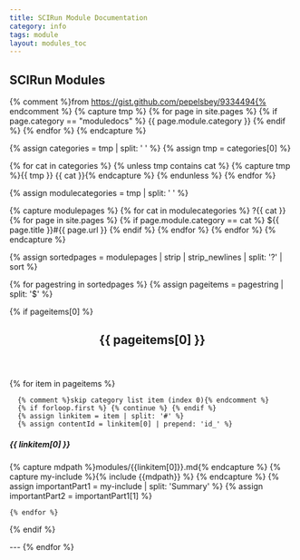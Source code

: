 ```yaml
---
title: SCIRun Module Documentation
category: info
tags: module
layout: modules_toc
---
```


<script async
  src="https://cdn.mathjax.org/mathjax/latest/MathJax.js?config=TeX-AMS_CHTML">
</script>


<link rel="stylesheet" href="css/main.css">
<link rel="stylesheet" href="css/modules.css">

<script>
    function toggle_visibility(id) {
       var e = document.getElementsByName(id)[0];
       if(e.style.display == 'block')
          e.style.display = 'none';
       else
          e.style.display = 'block';
    }

     window.onload = function() {
        if(window.location.href.indexOf("#") > -1) {
          toggle_visibility("id_" + window.location.hash.substring(1))[0];
         }
    }
</script>

<style>
div.hidden {
    display: none;
}
</style>

<a id="top"></a>

## SCIRun Modules

{% comment %}from https://gist.github.com/pepelsbey/9334494{% endcomment %}
{% capture tmp %}
  {% for page in site.pages %}
    {% if page.category == "moduledocs" %}
      {{ page.module.category }}
    {% endif %}
  {% endfor %}
{% endcapture %}

{% assign categories = tmp | split: ' ' %}
{% assign tmp = categories[0] %}

{% for cat in categories %}
  {% unless tmp contains cat %}
    {% capture tmp %}{{ tmp }} {{ cat }}{% endcapture %}
  {% endunless %}
{% endfor %}

{% assign modulecategories = tmp | split: ' ' %}

{% capture modulepages %}
  {% for cat in modulecategories %}
    ?{{ cat }}
    {% for page in site.pages %}
      {% if page.module.category == cat %}
        ${{ page.title }}#{{ page.url }}
      {% endif %}
    {% endfor %}
  {% endfor %}
{% endcapture %}

{% assign sortedpages = modulepages | strip | strip_newlines | split: '?' | sort %}

{% for pagestring in sortedpages %}
  {% assign pageitems = pagestring | split: '$' %}
  <div class="content" markdown="1">
  {% if pageitems[0] %}
  <header class="title" markdown="1"><h2 id="{{ pageitems[0] | strip }}">{{ pageitems[0] }}</h2></header>
    {% for item in pageitems %}

      {% comment %}skip category list item (index 0){% endcomment %}
      {% if forloop.first %} {% continue %} {% endif %}
      {% assign linkitem = item | split: '#' %}
      {% assign contentId = linkitem[0] | prepend: 'id_' %}
<div class="more-content" markdown="1">
<div class="sub-heading" markdown="1">
  <h5>
    <a name="{{linkitem[0]}}" data-proofer-ignore></a>
    <a onclick="toggle_visibility('{{ contentId }}');" style="cursor: pointer;" data-proofer-ignore> {{ linkitem[0] }} </a>
    <!-- <script>
        if(window.location.href.indexOf("#") > -1) {
          if('{{ contentId }}'.localeCompare("id_"+ window.location.hash.substring(1)) == 0) {
              toggle_visibility('{{ contentId }}');
          }
        }
    </script> -->

  </h5>
</div>
      {% capture mdpath %}modules/{{linkitem[0]}}.md{% endcapture %}
      {% capture my-include %}{% include {{mdpath}} %}  {% endcapture %}
      {% assign importantPart1 = my-include | split: 'Summary' %}
      {% assign importantPart2 = importantPart1[1] %}
<div class="hidden" markdown="1" name="{{contentId}}">{{ importantPart2  }} </div>
</div>

    {% endfor %}
  {% endif %}
  </div>
  ---
{% endfor %}
